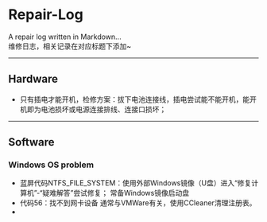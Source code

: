 # Repair-Log
A repair log written in Markdown...<br/>
维修日志，相关记录在对应标题下添加~

---

## Hardware
+ 只有插电才能开机，检修方案：拔下电池连接线，插电尝试能不能开机，能开机即为电池损坏或电源连接排线、连接口损坏；


---
## Software
### Windows OS problem
+ 蓝屏代码NTFS_FILE_SYSTEM：使用外部Windows镜像（U盘）进入“修复计算机”-“疑难解答”尝试修复；
  常备Windows镜像启动盘
+ 代码56：找不到网卡设备
  通常与VMWare有关，使用CCleaner清理注册表。
+ 
